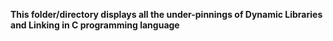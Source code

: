 **This folder/directory displays all the under-pinnings of Dynamic Libraries and Linking in C programming language**